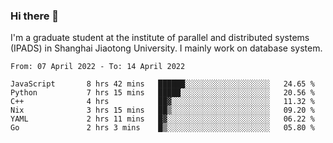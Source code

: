 ### Hi there 👋

I'm a graduate student at the institute of parallel and distributed systems (IPADS) in Shanghai Jiaotong University. I mainly work on database system.

<!--START_SECTION:waka-->

```text
From: 07 April 2022 - To: 14 April 2022

JavaScript       8 hrs 42 mins   ██████░░░░░░░░░░░░░░░░░░░   24.65 %
Python           7 hrs 15 mins   █████░░░░░░░░░░░░░░░░░░░░   20.56 %
C++              4 hrs           ██▓░░░░░░░░░░░░░░░░░░░░░░   11.32 %
Nix              3 hrs 15 mins   ██▒░░░░░░░░░░░░░░░░░░░░░░   09.20 %
YAML             2 hrs 11 mins   █▓░░░░░░░░░░░░░░░░░░░░░░░   06.22 %
Go               2 hrs 3 mins    █▒░░░░░░░░░░░░░░░░░░░░░░░   05.80 %
```

<!--END_SECTION:waka-->

<!--
**yqmmm/yqmmm** is a ✨ _special_ ✨ repository because its `README.md` (this file) appears on your GitHub profile.

Here are some ideas to get you started:

- 🔭 I’m currently working on ...
- 🌱 I’m currently learning ...
- 👯 I’m looking to collaborate on ...
- 🤔 I’m looking for help with ...
- 💬 Ask me about ...
- 📫 How to reach me: ...
- 😄 Pronouns: ...
- ⚡ Fun fact: ...
-->
